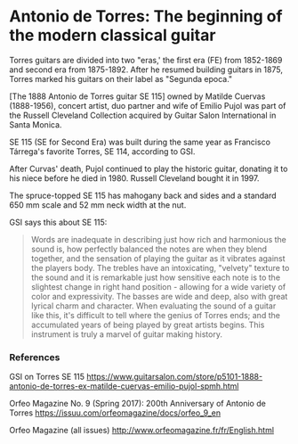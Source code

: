 # Antonio de Torres: The beginning of the modern classical guitar

Torres guitars are divided into two "eras,' the first era (FE) from 1852-1869 and second era from 1875-1892. After he resumed building guitars in 1875, Torres marked his guitars on their label as "Segunda epoca."

[The 1888 Antonio de Torres guitar SE 115] owned by Matilde Cuervas (1888-1956), concert artist, duo partner and wife of Emilio Pujol was part of the Russell Cleveland Collection acquired by Guitar Salon International in Santa Monica.

SE 115 (SE for Second Era) was built during the same year as Francisco Tárrega's favorite Torres, SE 114, according to GSI.

After Curvas' death, Pujol continued to play the historic guitar, donating it to his niece before he died in 1980. Russell Cleveland bought it in 1997.

The spruce-topped SE 115 has mahogany back and sides and a standard 650 mm scale and 52 mm neck width at the nut.

GSI says this about SE 115:

> Words are inadequate in describing just how rich and harmonious the sound is, how perfectly balanced the notes are when they blend together, and the sensation of playing the guitar as it vibrates against the players body. The trebles have an intoxicating, "velvety" texture to the sound and it is remarkable just how sensitive each note is to the slightest change in right hand position - allowing for a wide variety of color and expressivity. The basses are wide and deep, also with great lyrical charm and character. When evaluating the sound of a guitar like this, it's difficult to tell where the genius of Torres ends; and the accumulated years of being played by great artists begins. This instrument is truly a marvel of guitar making history.
	
### References

GSI on Torres SE 115 <https://www.guitarsalon.com/store/p5101-1888-antonio-de-torres-ex-matilde-cuervas-emilio-pujol-spmh.html>

Orfeo Magazine No. 9 (Spring 2017): 200th Anniversary of Antonio de Torres <https://issuu.com/orfeomagazine/docs/orfeo_9_en>

Orfeo Magazine (all issues) <http://www.orfeomagazine.fr/fr/English.html>
